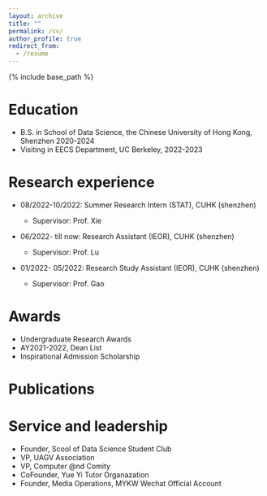 ```yaml
---
layout: archive
title: ""
permalink: /cv/
author_profile: true
redirect_from:
  - /resume
---
```


{% include base_path %}

Education
======
* B.S. in School of Data Science, the Chinese University of Hong Kong, Shenzhen 2020-2024
* Visiting in EECS Department, UC Berkeley, 2022-2023

Research experience
======
* 08/2022-10/2022: Summer Research Intern (STAT), CUHK (shenzhen)
  * Supervisor: Prof. Xie 

* 06/2022- till now: Research Assistant (IEOR), CUHK (shenzhen)
   * Supervisor: Prof. Lu

* 01/2022- 05/2022: Research Study Assistant (IEOR), CUHK (shenzhen)
   * Supervisor: Prof. Gao

Awards
======
* Undergraduate Research Awards
* AY2021-2022, Dean List
* Inspirational Admission Scholarship

Publications
======
 

  

  
Service and leadership
======
* Founder, Scool of Data Science Student Club
* VP, UAGV Association
* VP, Computer @nd Comity
* CoFounder, Yue Yi Tutor Organazation
* Founder, Media Operations, MYKW Wechat Official Account
